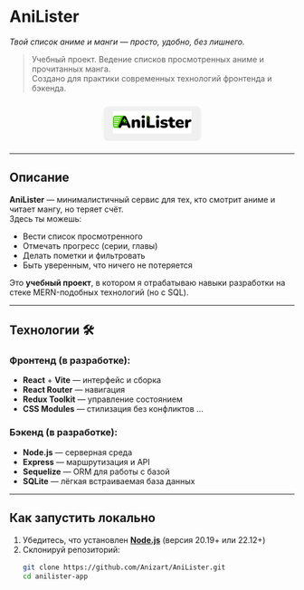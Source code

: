 # AniLister
*Твой список аниме и манги — просто, удобно, без лишнего.*

> Учебный проект. Ведение списков просмотренных аниме и прочитанных манга.  
> Создано для практики современных технологий фронтенда и бэкенда.

<div align="center" style="margin: 24px 0;">
  <div style="
    display: inline-block;
    padding: 8px 16px;
    background-color: #f0f0f0;
    border-radius: 8px;
    box-shadow: 0 1px 3px rgba(0,0,0,0.1);
  ">
    <img src="public/images/svg/logo.svg" alt="AniLister Logo" width="139">
  </div>
</div>

---

## Описание
**AniLister** — минималистичный сервис для тех, кто смотрит аниме и читает мангу, но теряет счёт.  
Здесь ты можешь:
- Вести список просмотренного
- Отмечать прогресс (серии, главы)
- Делать пометки и фильтровать
- Быть уверенным, что ничего не потеряется

Это **учебный проект**, в котором я отрабатываю навыки разработки на стеке MERN-подобных технологий (но с SQL).

---

## Технологии 🛠

### Фронтенд (в разработке):
- **React** + **Vite** — интерфейс и сборка
- **React Router** — навигация
- **Redux Toolkit** — управление состоянием
- **CSS Modules** — стилизация без конфликтов
...

### Бэкенд (в разработке):
- **Node.js** — серверная среда
- **Express** — маршрутизация и API
- **Sequelize** — ORM для работы с базой
- **SQLite** — лёгкая встраиваемая база данных

---

## Как запустить локально

1. Убедитесь, что установлен **[Node.js](https://nodejs.org)** (версия 20.19+ или 22.12+)
2. Склонируй репозиторий:
   ```bash
   git clone https://github.com/Anizart/AniLister.git
   cd anilister-app
